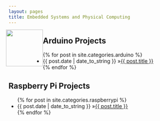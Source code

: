 ```yaml
---
layout: pages
title: Embedded Systems and Physical Computing
---
```


<img
src="http://www.stevencombs.com/images/design/embedded.svg"
style="
  float: left;
  width: 100px;
  margin-left: -7px;
  margin-top: -3px;
  "
/>

## Arduino Projects
<ul id="blog-posts" class="posts">
{% for post in site.categories.arduino %}
    <li><span>{{ post.date | date_to_string }} &raquo;</span><a href="{{ post.url }}">{{ post.title }}</a></li>
{% endfor %}
</ul>

## Raspberry Pi Projects
<ul id="blog-posts" class="posts">
{% for post in site.categories.raspberrypi %}
    <li><span>{{ post.date | date_to_string }} &raquo;</span><a href="{{ post.url }}">{{ post.title }}</a></li>
{% endfor %}
</ul>
